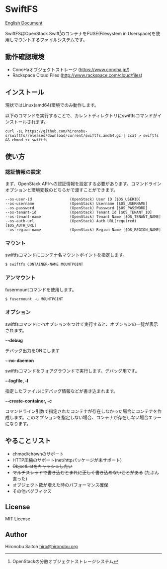 # SwiftFS

[English Document](README.en.md)

SwiftFSはOpenStack Swift[^1]のコンテナをFUSE(Filesystem in Userspace)を使用しマウントするファイルシステムです。

[^1]: OpenStackの分散オブジェクトストレージシステム

## 動作確認環境

- ConoHaオブジェクトストレージ (https://www.conoha.jp/)
- Rackspace Cloud Files (http://www.rackspace.com/cloud/files)


## インストール

現状ではLinux(amd64)環境でのみ動作します。

以下のコマンドを実行することで、カレントディレクトリにswiftfsコマンドがインストールされます。

```shell
curl -sL https://github.com/hironobu-s/swiftfs/releases/download/current/swiftfs.amd64.gz | zcat > swiftfs && chmod +x swiftfs
```


## 使い方

### 認証情報の設定

まず、OpenStack APIへの認証情報を設定する必要があります。コマンドラインオプションと環境変数のどちらかで渡すことができます。

```shell
--os-user-id                 (OpenStack) User ID [$OS_USERID]
--os-username                (OpenStack) Username [$OS_USERNAME]
--os-password                (OpenStack) Password [$OS_PASSWORD]
--os-tenant-id               (OpenStack) Tenant Id [$OS_TENANT_ID]
--os-tenant-name             (OpenStack) Tenant Name [$OS_TENANT_NAME]
--os-auth-url                (OpenStack) Auth URL(required) [$OS_AUTH_URL]
--os-region-name             (OpenStack) Region Name [$OS_REGION_NAME]
```

### マウント

swiftfsコマンドにコンテナ名マウントポイントを指定します。

```shell
$ swiftfs CONTAINER-NAME MOUNTPOINT
```

### アンマウント

fusermountコマンドを使用します。

```shell
$ fusermount -u MOUNTPOINT
```

### オプション

swiftfsコマンドに-hオプションをつけて実行すると、オプションの一覧が表示されます。

**--debug**

デバッグ出力をONにします

**--no-daemon**

swiftfsコマンドをフォアグラウンドで実行します。デバッグ用です。

**--logfile, -l**

指定したファイルにデバッグ情報などが書き込まれます。

**--create-container, -c**

コマンドライン引数で指定されたコンテナが存在しなかった場合にコンテナを作成します。このオプションを指定しない場合、コンテナが存在しない場合エラーになります。

## やることリスト

- chmod/chownのサポート
- HTTP圧縮のサポート(net/httpパッケージが未サポート)
- ~~ObjectListをキャッシュしたい~~
- ~~マルチスレッドで書き込むとまれに正しく書き込めないことがある~~ (たぶん直った)
- オブジェクト数が増えた時のパフォーマンス確保
- その他バグフィクス

## License

MIT License

## Author

Hironobu Saitoh
<hiro@hironobu.org>
